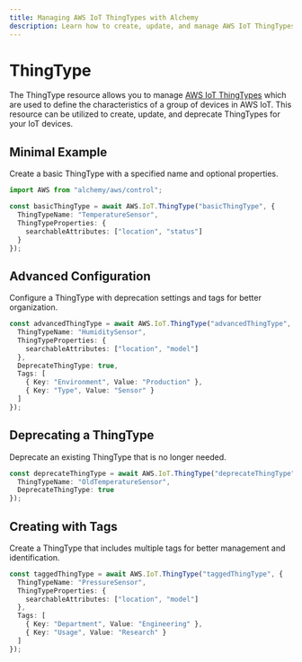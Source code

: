 ```yaml
---
title: Managing AWS IoT ThingTypes with Alchemy
description: Learn how to create, update, and manage AWS IoT ThingTypes using Alchemy Cloud Control.
---
```


# ThingType

The ThingType resource allows you to manage [AWS IoT ThingTypes](https://docs.aws.amazon.com/iot/latest/userguide/) which are used to define the characteristics of a group of devices in AWS IoT. This resource can be utilized to create, update, and deprecate ThingTypes for your IoT devices.

## Minimal Example

Create a basic ThingType with a specified name and optional properties.

```ts
import AWS from "alchemy/aws/control";

const basicThingType = await AWS.IoT.ThingType("basicThingType", {
  ThingTypeName: "TemperatureSensor",
  ThingTypeProperties: {
    searchableAttributes: ["location", "status"]
  }
});
```

## Advanced Configuration

Configure a ThingType with deprecation settings and tags for better organization.

```ts
const advancedThingType = await AWS.IoT.ThingType("advancedThingType", {
  ThingTypeName: "HumiditySensor",
  ThingTypeProperties: {
    searchableAttributes: ["location", "model"]
  },
  DeprecateThingType: true,
  Tags: [
    { Key: "Environment", Value: "Production" },
    { Key: "Type", Value: "Sensor" }
  ]
});
```

## Deprecating a ThingType

Deprecate an existing ThingType that is no longer needed.

```ts
const deprecateThingType = await AWS.IoT.ThingType("deprecateThingType", {
  ThingTypeName: "OldTemperatureSensor",
  DeprecateThingType: true
});
```

## Creating with Tags

Create a ThingType that includes multiple tags for better management and identification.

```ts
const taggedThingType = await AWS.IoT.ThingType("taggedThingType", {
  ThingTypeName: "PressureSensor",
  ThingTypeProperties: {
    searchableAttributes: ["location", "model"]
  },
  Tags: [
    { Key: "Department", Value: "Engineering" },
    { Key: "Usage", Value: "Research" }
  ]
});
```